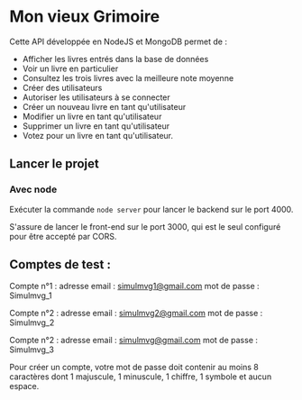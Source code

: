 # Mon vieux Grimoire

Cette API développée en NodeJS et MongoDB permet de :

- Afficher les livres entrés dans la base de données
- Voir un livre en particulier
- Consultez les trois livres avec la meilleure note moyenne
- Créer des utilisateurs
- Autoriser les utilisateurs à se connecter
- Créer un nouveau livre en tant qu'utilisateur
- Modifier un livre en tant qu'utilisateur
- Supprimer un livre en tant qu'utilisateur
- Votez pour un livre en tant qu'utilisateur.

## Lancer le projet

### Avec node

Exécuter la commande `node server` pour lancer le backend sur le port 4000.

S'assure de lancer le front-end sur le port 3000, qui est le seul configuré pour être accepté par CORS.

## Comptes de test :

Compte n°1 : adresse email : simulmvg1@gmail.com mot de passe : Simulmvg_1

Compte n°2 : adresse email : simulmvg2@gmail.com mot de passe : Simulmvg_2

Compte n°2 : adresse email : simulmvg@gmail.com mot de passe : Simulmvg_3

Pour créer un compte, votre mot de passe doit contenir au moins 8 caractères dont 1 majuscule, 1 minuscule, 1 chiffre, 1 symbole et aucun espace.